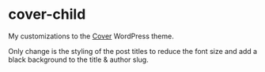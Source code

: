 # cover-child
My customizations to the [Cover](https://github.com/peiche/cover) WordPress theme.

Only change is the styling of the post titles to reduce the font size and add a black background to the title & author slug.
